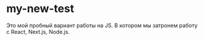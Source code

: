 # my-new-test
Это мой пробный вариант работы на JS.
В котором мы затронем работу с React, Next.js, Node.js.
